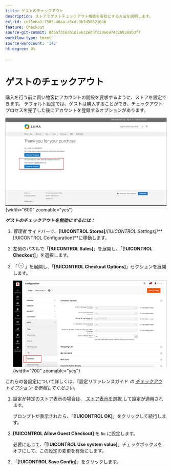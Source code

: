 ```yaml
---
title: ゲストのチェックアウト
description: ストアでゲストチェックアウト機能を有効にする方法を説明します。
exl-id: ce25eba3-7503-46aa-a5cd-9b7d5662164b
feature: Checkout
source-git-commit: 8b5af316ab1d2e632ed5fc2066974326830ab3f7
workflow-type: tm+mt
source-wordcount: '142'
ht-degree: 0%

---
```


# ゲストのチェックアウト

購入を行う前に買い物客にアカウントの開設を要求するように、ストアを設定できます。 デフォルト設定では、ゲストは購入することができ、チェックアウトプロセスを完了した後にアカウントを登録するオプションがあります。

![Luma ストアに「ゲストとしてチェックアウト」と表示される ](./assets/storefront-checkout-as-guest.png){width="600" zoomable="yes"}

**_ゲストのチェックアウトを無効にするには：_**

1. _管理者_ サイドバーで、**[!UICONTROL Stores]**/_[!UICONTROL Settings]_/**[!UICONTROL Configuration]**に移動します。

1. 左側のパネルで「**[!UICONTROL Sales]**」を展開し、「**[!UICONTROL Checkout]**」を選択します。

1. 「![ 展開セレクター ](../assets/icon-display-expand.png)」を展開し、「**[!UICONTROL Checkout Options]**」セクションを展開します。

   ![ 設定ページで展開されたチェックアウトオプション ](./assets/checkout-checkout-options.png){width="700" zoomable="yes"}

これらの各設定について詳しくは、『設定リファレンスガイド _の [ チェックアウトオプション ](../configuration-reference/sales/checkout.md#checkout-options) を参照してください_。

1. 設定が特定のストア表示の場合は、[ ストア表示を選択 ](../configuration-reference/scope-change.md#set-the-scope) して設定が適用されます。

   プロンプトが表示されたら、「**[!UICONTROL OK]**」をクリックして続行します。

1. **[!UICONTROL Allow Guest Checkout]** を `No` に設定します。

   必要に応じて、「**[!UICONTROL Use system value]**」チェックボックスをオフにして、この設定の変更を有効にします。

1. 「**[!UICONTROL Save Config]**」をクリックします。

